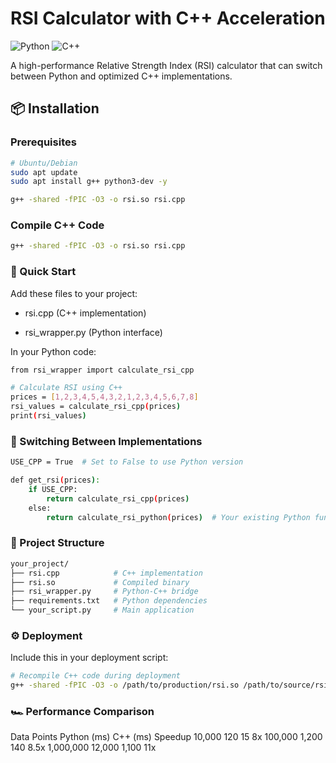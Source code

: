 # RSI Calculator with C++ Acceleration

![Python](https://img.shields.io/badge/python-3.8+-blue.svg)
![C++](https://img.shields.io/badge/C++-17-green.svg)

A high-performance Relative Strength Index (RSI) calculator that can switch between Python and optimized C++ implementations.

## 📦 Installation

### Prerequisites

```bash
# Ubuntu/Debian
sudo apt update
sudo apt install g++ python3-dev -y
```

```bash
g++ -shared -fPIC -O3 -o rsi.so rsi.cpp
```

### Compile C++ Code
```bash
g++ -shared -fPIC -O3 -o rsi.so rsi.cpp
```

### 🚀 Quick Start
Add these files to your project:

- rsi.cpp (C++ implementation)

- rsi_wrapper.py (Python interface)

In your Python code:
```bash
from rsi_wrapper import calculate_rsi_cpp

# Calculate RSI using C++
prices = [1,2,3,4,5,4,3,2,1,2,3,4,5,6,7,8]
rsi_values = calculate_rsi_cpp(prices)
print(rsi_values)
```
### 🔄 Switching Between Implementations
```bash
USE_CPP = True  # Set to False to use Python version

def get_rsi(prices):
    if USE_CPP:
        return calculate_rsi_cpp(prices)
    else:
        return calculate_rsi_python(prices)  # Your existing Python function
```

### 📂 Project Structure
```bash
your_project/
├── rsi.cpp            # C++ implementation
├── rsi.so             # Compiled binary
├── rsi_wrapper.py     # Python-C++ bridge
├── requirements.txt   # Python dependencies
└── your_script.py     # Main application
```

### ⚙️ Deployment
Include this in your deployment script:
```bash
# Recompile C++ code during deployment
g++ -shared -fPIC -O3 -o /path/to/production/rsi.so /path/to/source/rsi.cpp
```

### 🏎️ Performance Comparison
Data Points	  Python (ms)	C++ (ms)	Speedup
10,000	      120	        15	      8x
100,000	      1,200	      140	      8.5x
1,000,000	    12,000	    1,100	    11x
